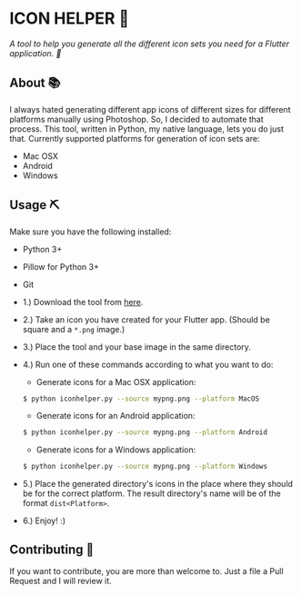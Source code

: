 # ICON HELPER :hammer:

*A tool to help you generate all the different icon sets you need for a Flutter application. :hammer:*

## About :books:

I always hated generating different app icons of different sizes for different platforms manually using Photoshop. So, I decided to automate that process.
This tool, written in Python, my native language, lets you do just that. Currently supported platforms for generation of icon sets are:

- Mac OSX
- Android
- Windows

## Usage :pick:

Make sure you have the following installed:

- Python 3+
- Pillow for Python 3+
- Git

- 1.) Download the tool from [here](https://raw.githubusercontent.com/iamtheblackunicorn/IconHelper/main/src/iconhelper.py).
- 2.) Take an icon you have created for your Flutter app. (Should be square and a `*.png` image.)
- 3.) Place the tool and your base image in the same directory.
- 4.) Run one of these commands according to what you want to do:
  - Generate icons for a Mac OSX application:
  ```bash
  $ python iconhelper.py --source mypng.png --platform MacOS
  ```
  - Generate icons for an Android application:
  ```bash
  $ python iconhelper.py --source mypng.png --platform Android
  ```
  - Generate icons for a Windows application:
  ```bash
  $ python iconhelper.py --source mypng.png --platform Windows
  ```
- 5.) Place the generated directory's icons in the place where they should be for the correct platform. The result directory's name will be of the format `dist<Platform>`.
- 6.) Enjoy! :)

## Contributing :book:

If you want to contribute, you are more than welcome to. Just a file a Pull Request and I will review it.
